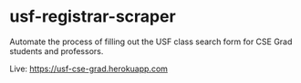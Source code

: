 # usf-registrar-scraper
Automate the process of filling out the USF class search form for CSE Grad students and professors.


Live: https://usf-cse-grad.herokuapp.com
